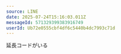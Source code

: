 ```yaml
---
source: LINE
date: 2025-07-24T15:16:03.011Z
messageId: 571329399383916749
userId: Ub72e0555cbf4df6c5440b4dc7993c71d
---
```


延長コードがいる